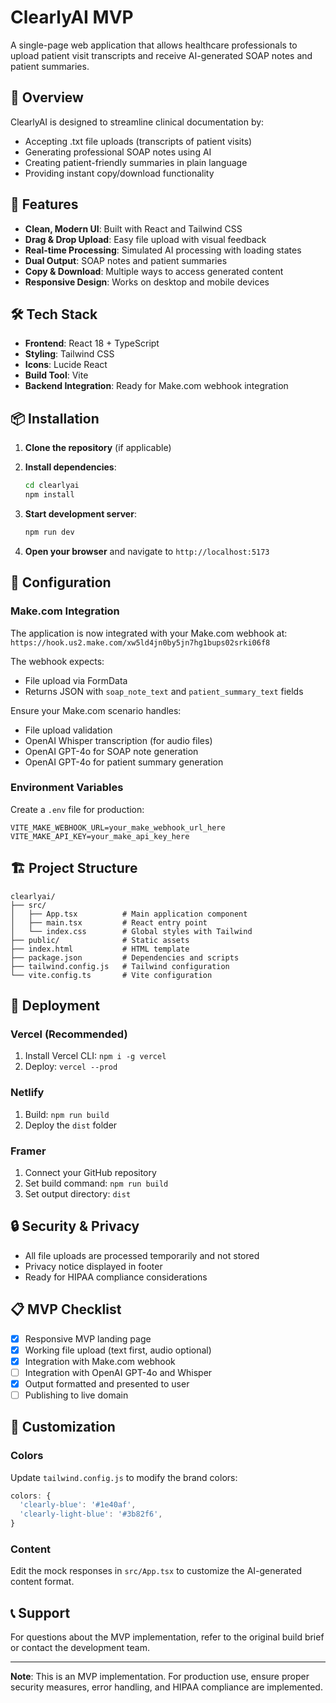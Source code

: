 # ClearlyAI MVP

A single-page web application that allows healthcare professionals to upload patient visit transcripts and receive AI-generated SOAP notes and patient summaries.

## 🎯 Overview

ClearlyAI is designed to streamline clinical documentation by:

- Accepting .txt file uploads (transcripts of patient visits)
- Generating professional SOAP notes using AI
- Creating patient-friendly summaries in plain language
- Providing instant copy/download functionality

## 🚀 Features

- **Clean, Modern UI**: Built with React and Tailwind CSS
- **Drag & Drop Upload**: Easy file upload with visual feedback
- **Real-time Processing**: Simulated AI processing with loading states
- **Dual Output**: SOAP notes and patient summaries
- **Copy & Download**: Multiple ways to access generated content
- **Responsive Design**: Works on desktop and mobile devices

## 🛠 Tech Stack

- **Frontend**: React 18 + TypeScript
- **Styling**: Tailwind CSS
- **Icons**: Lucide React
- **Build Tool**: Vite
- **Backend Integration**: Ready for Make.com webhook integration

## 📦 Installation

1. **Clone the repository** (if applicable)
2. **Install dependencies**:

   ```bash
   cd clearlyai
   npm install
   ```

3. **Start development server**:

   ```bash
   npm run dev
   ```

4. **Open your browser** and navigate to `http://localhost:5173`

## 🔧 Configuration

### Make.com Integration

The application is now integrated with your Make.com webhook at:
`https://hook.us2.make.com/xw5ld4jn0by5jn7hg1bups02srki06f8`

The webhook expects:

- File upload via FormData
- Returns JSON with `soap_note_text` and `patient_summary_text` fields

Ensure your Make.com scenario handles:

- File upload validation
- OpenAI Whisper transcription (for audio files)
- OpenAI GPT-4o for SOAP note generation
- OpenAI GPT-4o for patient summary generation

### Environment Variables

Create a `.env` file for production:

```env
VITE_MAKE_WEBHOOK_URL=your_make_webhook_url_here
VITE_MAKE_API_KEY=your_make_api_key_here
```

## 🏗 Project Structure

```
clearlyai/
├── src/
│   ├── App.tsx          # Main application component
│   ├── main.tsx         # React entry point
│   └── index.css        # Global styles with Tailwind
├── public/              # Static assets
├── index.html           # HTML template
├── package.json         # Dependencies and scripts
├── tailwind.config.js   # Tailwind configuration
└── vite.config.ts       # Vite configuration
```

## 🚀 Deployment

### Vercel (Recommended)

1. Install Vercel CLI: `npm i -g vercel`
2. Deploy: `vercel --prod`

### Netlify

1. Build: `npm run build`
2. Deploy the `dist` folder

### Framer

1. Connect your GitHub repository
2. Set build command: `npm run build`
3. Set output directory: `dist`

## 🔒 Security & Privacy

- All file uploads are processed temporarily and not stored
- Privacy notice displayed in footer
- Ready for HIPAA compliance considerations

## 📋 MVP Checklist

- [x] Responsive MVP landing page
- [x] Working file upload (text first, audio optional)
- [x] Integration with Make.com webhook
- [ ] Integration with OpenAI GPT-4o and Whisper
- [x] Output formatted and presented to user
- [ ] Publishing to live domain

## 🎨 Customization

### Colors

Update `tailwind.config.js` to modify the brand colors:

```js
colors: {
  'clearly-blue': '#1e40af',
  'clearly-light-blue': '#3b82f6',
}
```

### Content

Edit the mock responses in `src/App.tsx` to customize the AI-generated content format.

## 📞 Support

For questions about the MVP implementation, refer to the original build brief or contact the development team.

---

**Note**: This is an MVP implementation. For production use, ensure proper security measures, error handling, and HIPAA compliance are implemented.
